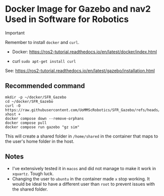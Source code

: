 # Docker Image for Gazebo and nav2 Used in Software for Robotics

> [!IMPORTANT]
> Remember to install `docker` and `curl`.
> 
> - Docker: https://ros2-tutorial.readthedocs.io/en/latest/docker/index.html
> 
> - curl `sudo apt-get install curl`

See: https://ros2-tutorial.readthedocs.io/en/latest/gazebo/installation.html

## Recommended command

```commandline
mkdir -p ~/docker/SFR_Gazebo
cd ~/docker/SFR_Gazebo
curl -O https://raw.githubusercontent.com/UoMMScRobotics/SFR_Gazebo/refs/heads/main/compose.yml
xhost +
docker compose down --remove-orphans
docker compose pull
docker compose run gazebo "gz sim"
```

This will create a shared folder in `/home/shared` in the container that maps to the user's home folder in the host.

## Notes

- I've extensively tested it in `macos` and did not manage to make it work in `xquartz`. Tough luck.
- Changing the user to `ubuntu` in the container made `x` stop working. It would be ideal to have a different user than `root` to prevent issues with the shared folder.



